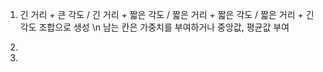 1. 긴 거리 + 큰 각도 / 긴 거리 + 짧은 각도 / 짧은 거리 + 짧은 각도 / 짧은 거리 + 긴 각도 조합으로 생성 \n
   남는 칸은 가중치를 부여하거나 중앙값, 평균값 부여
   
4. 

5. 
